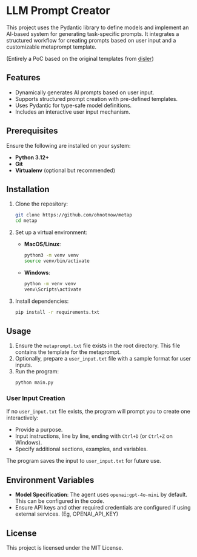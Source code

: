 # LLM Prompt Creator

This project uses the Pydantic library to define models and implement an AI-based system for generating task-specific prompts. It integrates a structured workflow for creating prompts based on user input and a customizable metaprompt template.

(Entirely a PoC based on the original templates from [disler](https://gist.github.com/disler/29ff18823670098c26fa370ad802fa96))

## Features

- Dynamically generates AI prompts based on user input.
- Supports structured prompt creation with pre-defined templates.
- Uses Pydantic for type-safe model definitions.
- Includes an interactive user input mechanism.

## Prerequisites

Ensure the following are installed on your system:

- **Python 3.12+**
- **Git**
- **Virtualenv** (optional but recommended)

## Installation

1. Clone the repository:
   ```bash
   git clone https://github.com/ohnotnow/metap
   cd metap
   ```

2. Set up a virtual environment:
   - **MacOS/Linux**:
     ```bash
     python3 -m venv venv
     source venv/bin/activate
     ```
   - **Windows**:
     ```bash
     python -m venv venv
     venv\Scripts\activate
     ```

3. Install dependencies:
   ```bash
   pip install -r requirements.txt
   ```

## Usage

1. Ensure the `metaprompt.txt` file exists in the root directory. This file contains the template for the metaprompt.
2. Optionally, prepare a `user_input.txt` file with a sample format for user inputs.
3. Run the program:
   ```bash
   python main.py
   ```

### User Input Creation

If no `user_input.txt` file exists, the program will prompt you to create one interactively:
- Provide a purpose.
- Input instructions, line by line, ending with `Ctrl+D` (or `Ctrl+Z` on Windows).
- Specify additional sections, examples, and variables.

The program saves the input to `user_input.txt` for future use.

## Environment Variables

- **Model Specification**: The agent uses `openai:gpt-4o-mini` by default. This can be configured in the code.
- Ensure API keys and other required credentials are configured if using external services. (Eg, OPENAI_API_KEY)

## License

This project is licensed under the MIT License.
